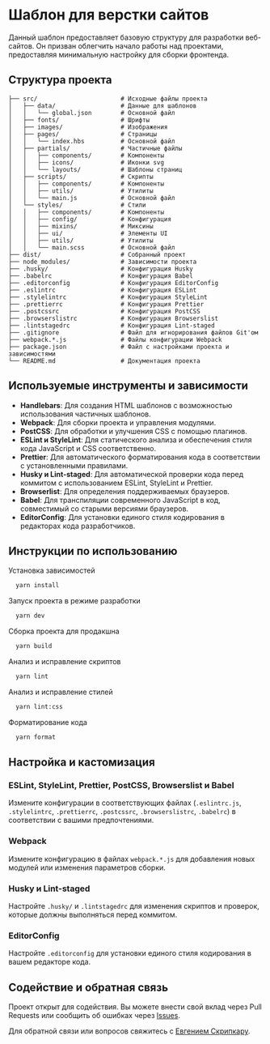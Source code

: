 # Шаблон для верстки сайтов

Данный шаблон предоставляет базовую структуру для разработки веб-сайтов. Он призван облегчить начало работы над
проектами, предоставляя минимальную настройку для сборки фронтенда.

## Структура проекта

```
├── src/                       # Исходные файлы проекта
│   ├── data/                  # Данные для шаблонов
│   │   └── global.json        # Основной файл
│   ├── fonts/                 # Шрифты
│   ├── images/                # Изображения
│   ├── pages/                 # Страницы
│   │   └── index.hbs          # Основной файл
│   ├── partials/              # Частичные файлы
│   │   ├── components/        # Компоненты
│   │   ├── icons/             # Иконки svg
│   │   └── layouts/           # Шаблоны страниц
│   ├── scripts/               # Скрипты
│   │   ├── components/        # Компоненты
│   │   ├── utils/             # Утилиты
│   │   └── main.js            # Основной файл
│   └── styles/                # Стили
│   │   ├── components/        # Компоненты
│   │   ├── config/            # Конфигурация
│   │   ├── mixins/            # Миксины
│   │   ├── ui/                # Элементы UI
│   │   ├── utils/             # Утилиты
│   │   └── main.scss          # Основной файл
├── dist/                      # Собранный проект
├── node_modules/              # Зависимости проекта
├── .husky/                    # Конфигурация Husky
├── .babelrc                   # Конфигурация Babel
├── .editorconfig              # Конфигурация EditorConfig
├── .eslintrc                  # Конфигурация ESLint
├── .stylelintrc               # Конфигурация StyleLint
├── .prettierrc                # Конфигурация Prettier
├── .postcssrc                 # Конфигурация PostCSS
├── .browserslistrc            # Конфигурация Browserslist
├── .lintstagedrc              # Конфигурация Lint-staged
├── .gitignore                 # Файл для игнорирования файлов Git'ом
├── webpack.*.js               # Файлы конфигурации Webpack
├── package.json               # Файл с настройками проекта и зависимостями
└── README.md                  # Документация проекта
```

## Используемые инструменты и зависимости

- **Handlebars**: Для создания HTML шаблонов с возможностью использования частичных шаблонов.
- **Webpack**: Для сборки проекта и управления модулями.
- **PostCSS**: Для обработки и улучшения CSS с помощью плагинов.
- **ESLint и StyleLint**: Для статического анализа и обеспечения стиля кода JavaScript и CSS соответственно.
- **Prettier**: Для автоматического форматирования кода в соответствии с установленными правилами.
- **Husky и Lint-staged**: Для автоматической проверки кода перед коммитом с использованием ESLint, StyleLint и
  Prettier.
- **Browserlist**: Для определения поддерживаемых браузеров.
- **Babel**: Для транспиляции современного JavaScript в код, совместимый со старыми версиями браузеров.
- **EditorConfig**: Для установки единого стиля кодирования в редакторах кода разработчиков.

## Инструкции по использованию

Установка зависимостей

```bash
  yarn install
```

Запуск проекта в режиме разработки

```bash
  yarn dev
```

Сборка проекта для продакшна

```bash
  yarn build
```

Анализ и исправление скриптов

```bash
  yarn lint
```

Анализ и исправление стилей

```bash
  yarn lint:css
```

Форматирование кода

```bash
  yarn format
```

## Настройка и кастомизация

### ESLint, StyleLint, Prettier, PostCSS, Browserslist и Babel

Измените конфигурации в соответствующих
файлах (`.eslintrc.js`, `.stylelintrc`, `.prettierrc`, `.postcssrc`, `.browserslistrc`, `.babelrc`) в соответствии с
вашими предпочтениями.

### Webpack

Измените конфигурацию в файлах `webpack.*.js` для добавления новых модулей или изменения параметров сборки.

### Husky и Lint-staged

Настройте `.husky/` и `.lintstagedrc` для изменения скриптов и проверок, которые должны выполняться перед коммитом.

### EditorConfig

Настройте `.editorconfig` для установки единого стиля кодирования в вашем редакторе кода.

## Содействие и обратная связь

Проект открыт для содействия. Вы можете внести свой вклад через Pull Requests или сообщить об ошибках
через [Issues](https://github.com/skripkaru/webpack-boilerplate/issues).

Для обратной связи или вопросов свяжитесь с [Евгением Скрипкару](https://github.com/skripkaru).
